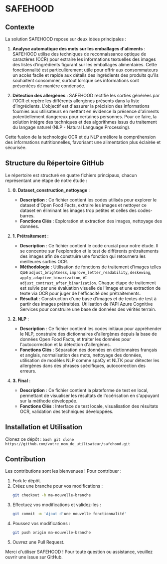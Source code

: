 # SAFEHOOD

## Contexte
La solution SAFEHOOD repose sur deux idées principales :
1. **Analyse automatique des mots sur les emballages d'aliments** : SAFEHOOD utilise des techniques de reconnaissance optique de caractères (OCR) pour extraire les informations textuelles des images des listes d'ingrédients figurant sur les emballages alimentaires. Cette fonctionnalité est particulièrement utile pour offrir aux consommateurs un accès facile et rapide aux détails des ingrédients des produits qu'ils souhaitent consommer, surtout lorsque ces informations sont présentées de manière condensée.

2. **Détection des allergènes** : SAFEHOOD rectifie les sorties générées par l'OCR et repère les différents allergènes présents dans la liste d'ingrédients. L'objectif est d'assurer la précision des informations fournies aux utilisateurs en mettant en évidence la présence d'aliments potentiellement dangereux pour certaines personnes. Pour ce faire, la solution intègre des techniques et des algorithmes issus du traitement du langage naturel (NLP - Natural Language Processing).

Cette fusion de la technologie OCR et du NLP améliore la compréhension des informations nutritionnelles, favorisant une alimentation plus éclairée et sécurisée.

## Structure du Répertoire GitHub
Le répertoire est structuré en quatre fichiers principaux, chacun représentant une étape de notre étude :

1. **0. Dataset_construction_nettoyage** :
   - **Description** : Ce fichier contient les codes utilisés pour explorer le dataset d'Open Food Facts, extraire les images et nettoyer ce dataset en éliminant les images trop petites et celles des codes-barres.
   - **Fonctions Clés** : Exploration et extraction des images, nettoyage des données.

2. **1. Prétraitement** :
   - **Description** : Ce fichier contient le code crucial pour notre étude. Il se concentre sur l'exploration et le test de différents prétraitements des images afin de construire une fonction qui retournera les meilleures sorties OCR.
   - **Méthodologie** : Utilisation de fonctions de traitement d'images telles que `adjust_brightness`, `improve_letter_readability`, `deskewing`, `apply_adaptive_binarization`, et `adjust_contrast_after_binarization`. Chaque étape de traitement est suivie par une évaluation visuelle de l'image et une extraction de texte via OCR pour juger de l'efficacité des prétraitements.
   - **Résultat** : Construction d'une base d'images et de textes de test à partir des images prétraitées. Utilisation de l'API Azure Cognitive Services pour construire une base de données des vérités terrain.

3. **2. NLP** :
   - **Description** : Ce fichier contient les codes initiaux pour appréhender le NLP, construire des dictionnaires d'allergènes depuis la base de données Open Food Facts, et traiter les données pour l'autocorrection et la détection d'allergènes.
   - **Fonctions Clés** : Séparation des données en dictionnaires français et anglais, normalisation des mots, nettoyage des données, utilisation de modèles NLP comme spaCy et NLTK pour détecter les allergènes dans des phrases spécifiques, autocorrection des erreurs.

4. **3. Final** :
   - **Description** : Ce fichier contient la plateforme de test en local, permettant de visualiser les résultats de l'océrisation en s'appuyant sur la méthode développée.
   - **Fonctions Clés** : Interface de test locale, visualisation des résultats OCR, validation des techniques développées.

## Installation et Utilisation
Clonez ce dépôt : 
    ```bash
    git clone https://github.com/votre_nom_de_utilisateur/safehood.git
    ```


## Contribution
Les contributions sont les bienvenues ! Pour contribuer :
1. Fork le dépôt.
2. Créez une branche pour vos modifications :
    ```bash
    git checkout -b ma-nouvelle-branche
    ```
3. Effectuez vos modifications et validez-les :
    ```bash
    git commit -m 'Ajout d'une nouvelle fonctionnalité'
    ```
4. Poussez vos modifications :
    ```bash
    git push origin ma-nouvelle-branche
    ```
5. Ouvrez une Pull Request.


Merci d'utiliser SAFEHOOD ! Pour toute question ou assistance, veuillez ouvrir une issue sur GitHub.
